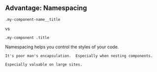 ##  Advantage: Namespacing

    .my-component-name__title

vs

    .my-component .title

<aside data-markdown class="notes">
    Namespacing helps you control the styles of your code.

    It's poor man's encapsulation.  Especially when nesting components.

    Especially valuable on large sites.
</aside>
